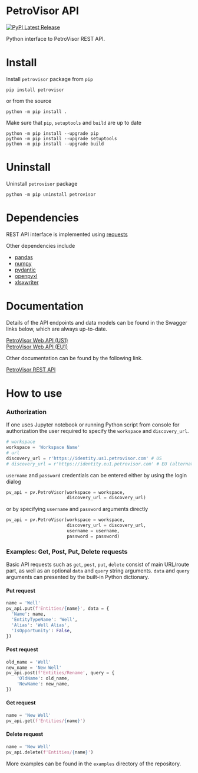 # PetroVisor API
[![PyPI Latest Release](https://img.shields.io/pypi/v/petrovisor.svg)](https://pypi.org/project/petrovisor/)

Python interface to PetroVisor REST API.

# Install

Install `petrovisor` package from `pip`

    pip install petrovisor

or from the source

    python -m pip install .

Make sure that `pip`, `setuptools` and `build` are up to date

    python -m pip install --upgrade pip
    python -m pip install --upgrade setuptools
    python -m pip install --upgrade build

# Uninstall

Uninstall `petrovisor` package

    python -m pip uninstall petrovisor

# Dependencies

REST API interface is implemented using [requests](https://github.com/psf/requests)

Other dependencies include
- [pandas](https://github.com/pandas-dev/pandas)
- [numpy](https://github.com/numpy/numpy)
- [pydantic](https://github.com/pydantic/pydantic)
- [openpyxl](https://github.com/theorchard/openpyxl/tree/master)
- [xlsxwriter](https://github.com/jmcnamara/XlsxWriter)

# Documentation

Details of the API endpoints and data models can be found in the Swagger links below, which are always up-to-date.

[PetroVisor Web API (US1)](https://api.us1.petrovisor.com/index.html?__hstc=187844791.915eb7f16db6760da47f18781132b2ac.1677840296877.1677840296877.1678450552784.2&__hssc=187844791.4.1678450552784&__hsfp=3193161031)  
[PetroVisor Web API (EU1)](https://api.eu1.petrovisor.com/index.html?__hstc=187844791.915eb7f16db6760da47f18781132b2ac.1677840296877.1677840296877.1678450552784.2&__hssc=187844791.4.1678450552784&__hsfp=3193161031)

Other documentation can be found by the following link.

[PetroVisor REST API](https://www.datagration.com/knowledge/how-do-i-acccess-the-petrovisor-rest-api)

# How to use

### Authorization

If one uses Jupyter notebook or running Python script from console for authorization the user required to specify the `workspace`  and `discovery_url`.

```python
# workspace
workspace = 'Workspace Name'
# url
discovery_url = r'https://identity.us1.petrovisor.com' # US
# discovery_url = r'https://identity.eu1.petrovisor.com' # EU (alternative)
```

`username` and `password` credentials can be entered either by using the login dialog
```python
pv_api = pv.PetroVisor(workspace = workspace,
                       discovery_url = discovery_url)
```

or by specifying `username` and `password` arguments directly
```python
pv_api = pv.PetroVisor(workspace = workspace,
                       discovery_url = discovery_url,
                       username = username,
                       password = password)
```

### Examples: Get, Post, Put, Delete requests

Basic API requests such as `get`, `post`, `put`, `delete` consist of main URL/route part,
as well as an optional `data` and `query` string arguments.
`data` and `query` arguments can presented by the built-in Python dictionary.

#### Put request

```python
name = 'Well'
pv_api.put(f'Entities/{name}', data = {
  'Name': name,
  'EntityTypeName': 'Well',
  'Alias': 'Well Alias',
  'IsOpportunity': False,
})
```

#### Post request

```python
old_name = 'Well'
new_name = 'New Well'
pv_api.post(f'Entities/Rename', query = {
    'OldName': old_name,
    'NewName': new_name,
})
```

#### Get request

```python
name = 'New Well'
pv_api.get(f'Entities/{name}')
```

#### Delete request

```python
name = 'New Well'
pv_api.delete(f'Entities/{name}')
```

More examples can be found in the `examples` directory of the repository.

